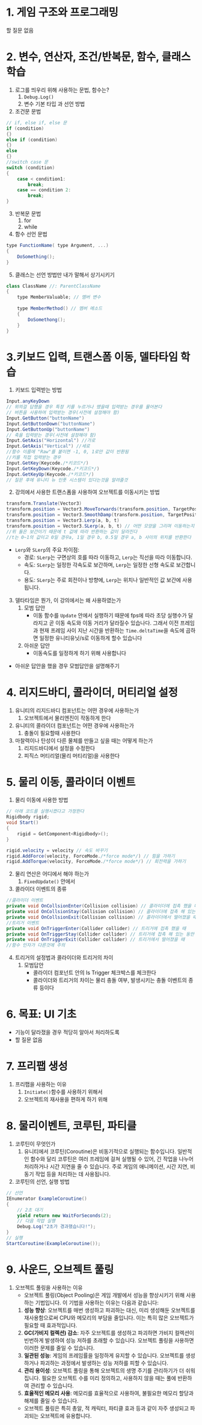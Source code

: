 # 1. 게임 구조와 프로그래밍
할 질문 없음
# 2. 변수, 연산자, 조건/반복문, 함수, 클래스 학습
1. 로그를 띄우리 위해 사용하는 문법, 함수는?
	1. `Debug.Log()`
	1. 변수 기본 타입 과 선언 방법
2. 조건문 문법
```cs
// if, else if, else 문
if (condition)
{}
else if (condition)
{}
else
{}
//switch case 문
switch (condition)
{
	case < condition1:
		break;
	case == condition 2:
		break;
}
```
3. 반복문 문법
	1. for
	2. while
4. 함수 선언 문법
```cs
type FunctionName( type Argument, ...)
{
	DoSomething();
}
```
5. 클래스는 선언 방법만 내가 말해서 상기시키기
```cs
class ClassName //: ParentClassName
{
	type MemberValuable; // 멤버 변수
	
	type MemberMethod() // 멤버 메소드
	{
		DoSomethong();
	}
}
```

# 3.키보드 입력, 트랜스폼 이동, 델타타임 학습
1. 키보드 입력받는 방법
```cs
Input.anyKeyDown 
// 위의걸 답했을 경우 특정 키를 누르거나 뗐을때 입력받는 경우를 물어본다
// 버튼을 사용하여 입력받는 경우(사전에 설정해야 함)
Input.GetButton("buttonName")
Input.GetButtonDown("buttonName")
Input.GetButtonUp("buttonName")
// 축을 입력받는 경우(사전에 설정해야 함)
Input.GetAxis("Horizontal") //가로
Input.GetAxis("Vertical") //세로
//함수 이름에 "Raw"를 붙이면 -1, 0, 1로만 값이 반환됨
//키를 직접 입력받는 경우
Input.GetKey(Keycode./*키코드*/)
Input.GetKeyDown(Keycode./*키코드*/)
Input.GetKeyUp(Keycode./*키코드*/)
// 질문 후에 유니티 뉴 인풋 시스템이 있다는것을 알려줄것
```
2. 강의에서 사용한 트랜스폼을 사용하여 오브젝트를 이동시키는 방법
```cs
transform.Translate(Vector3)
transform.position = Vector3.MoveTorwards(transform.position, TargetPosition, Speed)
transform.position = Vector3.SmoothDamp(transform.position, TargetPosition, ref velo, Speed) // 처음 속도와 나중 속도가 어떻게 되는지 물어볼 것
transform.position = Vector3.Lerp(a, b, t)
transform.position = Vector3.SLerp(a, b, t) // 어떤 모양을 그리며 이동하는지 물어볼 것
//위 둘은 보간이기 때문에 t 값에 따라 반환하는 값이 달라진다
//t는 0~1의 값이고 0일 경우a, 1일 경우 b, 0.5일 경우 a, b 사이의 위치를 반환한다
```
- `Lerp`와 `SLerp`의 주요 차이점:
	- 경로: `SLerp`는 구면상의 호를 따라 이동하고, `Lerp`는 직선을 따라 이동합니다.
	- 속도: `SLerp`는 일정한 각속도로 보간하며, `Lerp`는 일정한 선형 속도로 보간합니다.
	- 용도: `SLerp`는 주로 회전이나 방향에, `Lerp`는 위치나 일반적인 값 보간에 사용됩니다.

3. 델타타임은 뭔가, 이 강의에서는 왜 사용하였는가
	1. 모범 답안
		- 이동 함수를 `Update` 안에서 실행하기 때문에 fps에 따라 초당 실행수가 달라지고 곧 이동 속도와 이동 거리가 달라질수 있습나다. 그래서 이전 프레임과 현재 프레임 사이 지난 시간을 반환하는 `Time.deltaTime`을 속도에 곱하면 일정한 유니티유닛/s로 이동하게 할수 있습니다
	2. 아쉬운 답안
		- 이동속도를 일정하게 하기 위해 사용합니다
- 아쉬운 답안을 했을 경우 모범답안을 설명해주기 
# 4. 리지드바디, 콜라이더, 머티리얼 설정
1. 유니티의 리지드바디 컴포넌트는 어떤 경우에 사용하는가
	1. 오브젝트에서 물리엔진이 작동하게 한다
2. 유니티의 콜라이더 컴포넌트는 어떤 경우에 사용하는가
	1. 충돌이 필요할때 사용한다
3. 마찰력이나 탄성이 다른 물체를 만들고 싶을 때는 어떻게 하는가
	1. 리지드바디에서 설정을 수정한다
	2. 피직스 머티리얼(물리 머티리얼)을 사용한다
# 5. 물리 이동, 콜라이더 이벤트
1. 물리 이동에 사용한 방법
```cs
// 아래 코드를 실행시켰다고 가정한다
Rigidbody rigid;
void Start()
{
	rigid = GetComponent<Rigidbody>();
}

rigid.velocity = velocity // 속도 바꾸기
rigid.AddForce(velocity, ForceMode./*force mode*/) // 힘을 가하기
rigid.AddTorque(velocity, ForceMode./*force mode*/) // 회전력을 가하기
```
2. 물리 연산은 어디에서 해야 하는가
	1. `FixedUpdate()` 안에서
3. 콜라이더 이벤트의 종류
```cs
//콜라이더 이벤트
private void OnCollsionEnter(Collision collision) // 콜라이더에 접촉 했을 때 
private void OnCollsionStay(Collision collision) // 콜라이더에 접촉 해 있는 동안
private void OnCollsionExit(Collision collision) // 콜라이더에서 떨어졌을 때
//트리거 이벤트
private void OnTriggerEnter(Collider collider) // 트리거에 접촉 했을 때 
private void OnTriggerStay(Collider collider) // 트리거에 접촉 해 있는 동안
private void OnTriggerExit(Collider collider) // 트리거에서 떨어졌을 때
//함수 인자가 다른것에 주의
```
4. 트리거의 설정법과 콜라이더와 트리거의 차이
	1. 모범답안
		- 콜라이더 컴포넌트 안의 Is Trigger 체크박스를 체크한다
		- 콜라이더와 트리거의 차이는 물리 충돌 여부, 발생시키는 충돌 이벤트의 종류 등이다
# 6. 목표: UI 기초
- 기능이 달라졌을 경우 적당히 알아서 처리하도록
- 할 질문 없음
# 7. 프리팹 생성
1. 프리팹을 사용하는 이유
	1. `Initiate()`함수를 사용하기 위해서
	2. 오브젝트의 재사용을 편하게 하기 위해
# 8. 물리이벤트, 코루틴, 파티클
1. 코루틴이 무엇인가
	1. 유니티에서 코루틴(Coroutine)은 비동기적으로 실행되는 함수입니다. 일반적인 함수와 달리 코루틴은 여러 프레임에 걸쳐 실행될 수 있어, 긴 작업을 나누어 처리하거나 시간 지연을 줄 수 있습니다. 주로 게임의 애니메이션, 시간 지연, 비동기 작업 등을 처리하는 데 사용됩니다.
2. 코루틴의 선언, 실행 방법
```cs
// 선언
IEnumerator ExampleCoroutine()
{
    // 2초 대기
    yield return new WaitForSeconds(2);
    // 다음 작업 실행
    Debug.Log("2초가 경과했습니다!");
}
// 실행
StartCoroutine(ExampleCoroutine());
```
# 9. 사운드, 오브젝트 풀링
1. 오브젝트 풀링을 사용하는 이유
	- 오브젝트 풀링(Object Pooling)은 게임 개발에서 성능을 향상시키기 위해 사용하는 기법입니다. 이 기법을 사용하는 이유는 다음과 같습니다:
	1. **성능 향상**: 오브젝트를 매번 생성하고 파괴하는 대신, 미리 생성해둔 오브젝트를 재사용함으로써 CPU와 메모리의 부담을 줄입니다. 이는 특히 많은 오브젝트가 필요할 때 효과적입니다.
	2. **GC(가비지 컬렉션) 감소**: 자주 오브젝트를 생성하고 파괴하면 가비지 컬렉션이 빈번하게 발생하여 성능 저하를 초래할 수 있습니다. 오브젝트 풀링을 사용하면 이러한 문제를 줄일 수 있습니다.
	3. **일관된 성능**: 게임의 프레임률을 일정하게 유지할 수 있습니다. 오브젝트를 생성하거나 파괴하는 과정에서 발생하는 성능 저하를 피할 수 있습니다.
	4. **관리 용이성**: 오브젝트 풀링을 통해 오브젝트의 생명 주기를 관리하기가 더 쉬워집니다. 필요한 오브젝트 수를 미리 정의하고, 사용하지 않을 때는 풀에 반환하여 관리할 수 있습니다.
	5. **효율적인 메모리 사용**: 메모리를 효율적으로 사용하여, 불필요한 메모리 할당과 해제를 줄일 수 있습니다.
	- 오브젝트 풀링은 특히 총알, 적 캐릭터, 파티클 효과 등과 같이 자주 생성되고 파괴되는 오브젝트에 유용합니다.